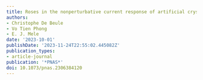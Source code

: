 ```yaml
---
title: Roses in the nonperturbative current response of artificial crystals
authors:
- Christophe De Beule
- Vo Tien Phong
- E. J. Mele
date: '2023-10-01'
publishDate: '2023-11-24T22:55:02.445082Z'
publication_types:
- article-journal
publication: '*PNAS*'
doi: 10.1073/pnas.2306384120
---
```

